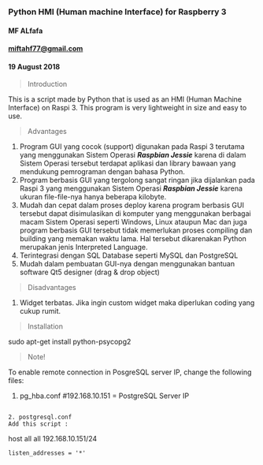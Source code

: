 ### Python HMI (Human machine Interface) for Raspberry 3 ###
#### MF ALfafa ####
#### miftahf77@gmail.com ####
#### 19 August 2018 ####

> Introduction

This is a script made by Python that is used as an HMI (Human Machine Interface) on Raspi 3. This program is very lightweight in size and easy to use. 

> Advantages
1. Program GUI yang cocok (support) digunakan pada Raspi 3 terutama yang menggunakan Sistem Operasi ***Raspbian Jessie*** karena di dalam Sistem Operasi tersebut terdapat aplikasi dan library bawaan yang mendukung pemrograman dengan bahasa Python.
2. Program berbasis GUI yang tergolong sangat ringan jika dijalankan pada Raspi 3 yang menggunakan Sistem Operasi ***Raspbian Jessie*** karena ukuran file-file-nya hanya beberapa kilobyte.
3. Mudah dan cepat dalam proses deploy karena program berbasis GUI tersebut dapat disimulasikan di komputer yang menggunakan berbagai macam Sistem Operasi seperti Windows, Linux ataupun Mac dan juga program berbasis GUI tersebut tidak memerlukan proses compiling dan building yang memakan waktu lama. Hal tersebut dikarenakan Python merupakan jenis Interpreted Language.
4. Terintegrasi dengan SQL Database seperti MySQL dan PostgreSQL
5. Mudah dalam pembuatan GUI-nya dengan menggunakan bantuan software Qt5 designer (drag & drop object)

> Disadvantages
1. Widget terbatas. Jika ingin custom widget maka diperlukan coding yang cukup rumit.


> Installation

sudo apt-get install python-psycopg2

> Note!

To enable remote connection in PosgreSQL server IP, change the following files:
1. pg_hba.conf		#192.168.10.151 = PostgreSQL Server IP
```

2. postgresql.conf
Add this script :
```
host all all 192.168.10.151/24
```
listen_addresses = '*'
```